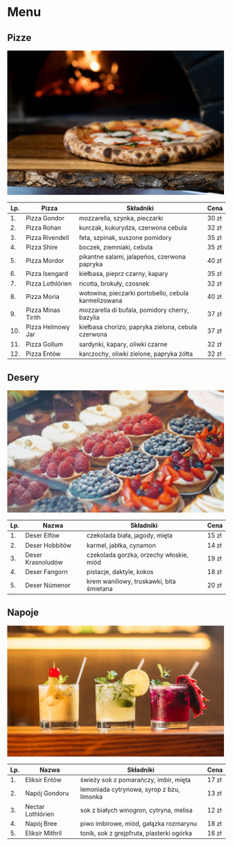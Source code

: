 # Menu
## Pizze

<img src="img/nik-owens-40OJLYVWeeM-unsplash.jpg" width = 500>

| Lp. | Pizza            | Składniki                                   | Cena  |
|-----|------------------|---------------------------------------------|-------|
| 1.  | Pizza Gondor     | mozzarella, szynka, pieczarki               | 30 zł |
| 2.  | Pizza Rohan      | kurczak, kukurydza, czerwona cebula          | 32 zł |
| 3.  | Pizza Rivendell  | feta, szpinak, suszone pomidory              | 35 zł |
| 4.  | Pizza Shire      | boczek, ziemniaki, cebula                    | 35 zł |
| 5.  | Pizza Mordor     | pikantne salami, jalapeños, czerwona papryka | 40 zł |
| 6.  | Pizza Isengard   | kiełbasa, pieprz czarny, kapary              | 35 zł |
| 7.  | Pizza Lothlórien | ricotta, brokuły, czosnek                    | 32 zł |
| 8.  | Pizza Moria      | wołowina, pieczarki portobello, cebula karmelizowana | 40 zł |
| 9.  | Pizza Minas Tirith | mozzarella di bufala, pomidory cherry, bazylia | 37 zł |
| 10. | Pizza Helmowy Jar | kiełbasa chorizo, papryka zielona, cebula czerwona | 37 zł |
| 11. | Pizza Gollum     | sardynki, kapary, oliwki czarne              | 32 zł |
| 12. | Pizza Entów      | karczochy, oliwki zielone, papryka żółta     | 32 zł |

## Desery 

<img src="img/natalia-y-o9kswzHrvMs-unsplash.jpg" width = 500>

| Lp. | Nazwa             | Składniki                                     | Cena  |
|-----|-------------------|-----------------------------------------------|-------|
| 1.  | Deser Elfów       | czekolada biała, jagody, mięta                | 15 zł |
| 2.  | Deser Hobbitów    | karmel, jabłka, cynamon                       | 14 zł |
| 3.  | Deser Krasnoludów | czekolada gorzka, orzechy włoskie, miód       | 19 zł |
| 4.  | Deser Fangorn     | pistacje, daktyle, kokos                      | 18 zł |
| 5.  | Deser Númenor     | krem waniliowy, truskawki, bita śmietana      | 20 zł |




## Napoje

<img src="img/kobby-mendez-xBFTjrMIC0c-unsplash.jpg" width = 500>

| Lp. | Nazwa             | Składniki                                     | Cena  |
|-----|-------------------|-----------------------------------------------|-------|
| 1.  | Eliksir Entów     | świeży sok z pomarańczy, imbir, mięta         | 17 zł |
| 2.  | Napój Gondoru     | lemoniada cytrynowa, syrop z bzu, limonka     | 13 zł |
| 3.  | Nectar Lothlórien | sok z białych winogron, cytryna, melisa       | 12 zł |
| 4.  | Napój Bree        | piwo imbirowe, miód, gałązka rozmarynu        | 18 zł |
| 5.  | Eliksir Mithril   | tonik, sok z grejpfruta, plasterki ogórka     | 16 zł |


